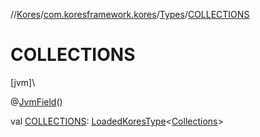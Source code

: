 //[Kores](../../../index.md)/[com.koresframework.kores](../index.md)/[Types](index.md)/[COLLECTIONS](-c-o-l-l-e-c-t-i-o-n-s.md)

# COLLECTIONS

[jvm]\

@[JvmField](https://kotlinlang.org/api/latest/jvm/stdlib/kotlin.jvm/-jvm-field/index.html)()

val [COLLECTIONS](-c-o-l-l-e-c-t-i-o-n-s.md): [LoadedKoresType](../../com.koresframework.kores.type/-loaded-kores-type/index.md)<[Collections](https://docs.oracle.com/javase/8/docs/api/java/util/Collections.html)>
